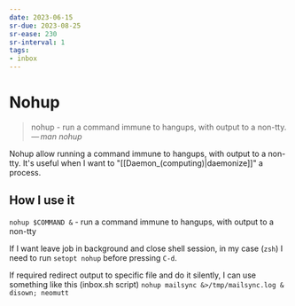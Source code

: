 ```yaml
---
date: 2023-06-15
sr-due: 2023-08-25
sr-ease: 230
sr-interval: 1
tags:
- inbox
---
```


# Nohup

> nohup - run a command immune to hangups, with output to a non-tty.\
> — <cite>man nohup</cite>

Nohup allow running a command immune to hangups, with output to a non-tty. It's
useful when I want to "[[Daemon_(computing)|daemonize]]" a process.

## How I use it

`nohup $COMMAND &` - run a command immune to hangups, with output to a non-tty

If I want leave job in background and close shell session, in my case (`zsh`) I
need to run `setopt nohup` before pressing `C-d`.

If required redirect output to specific file and do it silently, I can use
something like this (inbox.sh script)
`nohup mailsync &>/tmp/mailsync.log & disown; neomutt`